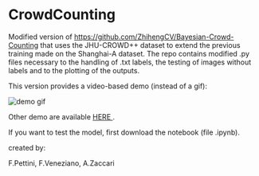 # CrowdCounting

Modified version of https://github.com/ZhihengCV/Bayesian-Crowd-Counting that uses the JHU-CROWD++ dataset to extend the previous training made on the Shanghai-A dataset.
The repo contains modified .py files necessary to the handling of .txt labels, the testing of images without labels and to the plotting of the outputs.

This version provides a video-based demo (instead of a gif):


![demo gif](https://imgur.com/5CZtnAj.gif)

Other demo are available <a href="https://drive.google.com/drive/folders/19_CpHtIcGjnDGUilf86XJyiZ85kFlNWM?usp=sharing"> HERE </a>.

If you want to test the model, first download the notebook (file .ipynb).


created by:

F.Pettini, F.Veneziano, A.Zaccari
